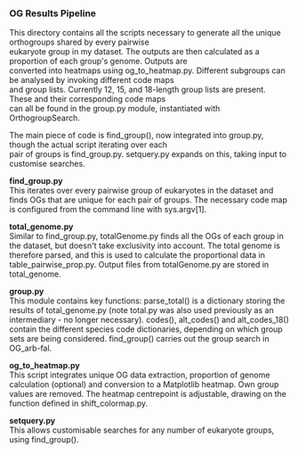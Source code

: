 ### OG Results Pipeline

This directory contains all the scripts necessary to generate all the unique orthogroups shared by every pairwise  
eukaryote group in my dataset. The outputs are then calculated as a proportion of each group's genome. Outputs are  
converted into heatmaps using og_to_heatmap.py. Different subgroups can be analysed by invoking different code maps  
and group lists. Currently 12, 15, and 18-length group lists are present. These and their corresponding code maps  
can all be found in the group.py module, instantiated with OrthogroupSearch.

The main piece of code is find_group(), now integrated into group.py, though the actual script iterating over each  
pair of groups is find_group.py. setquery.py expands on this, taking input to customise searches.

**find_group.py**  
This iterates over every pairwise group of eukaryotes in the dataset and finds OGs that are unique for each pair of groups. 
The necessary code map is configured from the command line with sys.argv[1].

**total_genome.py**  
Similar to find_group.py, totalGenome.py finds all the OGs of each group in the dataset, but doesn't take exclusivity 
into account. The total genome is therefore parsed, and this is used to calculate the proportional data in 
table_pairwise_prop.py. Output files from totalGenome.py are stored in total_genome.

**group.py**  
This module contains key functions: parse_total() is a dictionary storing the results of total_genome.py (note total.py was also used 
previously as an intermediary - no longer necessary). codes(), alt_codes() and alt_codes_18() contain the different species code 
dictionaries, depending on which group sets are being considered. find_group() carries out the group search in OG_arb-fal.

**og_to_heatmap.py**  
This script integrates unique OG data extraction, proportion of genome calculation (optional) and conversion to a Matplotlib heatmap. 
Own group values are removed. The heatmap centrepoint is adjustable, drawing on the function defined in shift_colormap.py.

**setquery.py**  
This allows customisable searches for any number of eukaryote groups, using find_group().

